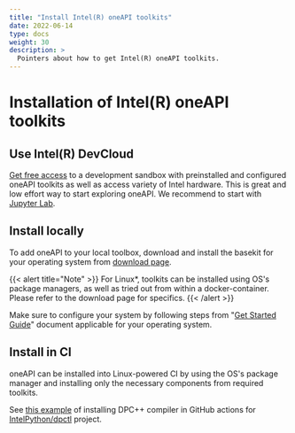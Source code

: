 ```yaml
---
title: "Install Intel(R) oneAPI toolkits"
date: 2022-06-14
type: docs
weight: 30
description: >
  Pointers about how to get Intel(R) oneAPI toolkits.
---
```


# Installation of Intel(R) oneAPI toolkits

## Use Intel(R) DevCloud

[Get free access][intel-devcloud] to a development sandbox with preinstalled and configured
oneAPI toolkits as well as access variety of Intel hardware. This is great and low effort way
to start exploring oneAPI. We recommend to start with [Jupyter Lab][dev-cloud-jupyter-lab].

## Install locally

To add oneAPI to your local toolbox, download and install the basekit for your operating system from [download page][get-basekit].

{{< alert title="Note" >}} 
For Linux*, toolkits can be installed using OS's package managers, as well as tried out from within a docker-container. Please refer
to the download page for specifics.
{{< /alert >}}

Make sure to configure your system by following steps from "[Get Started Guide][get-started]"
document applicable for your operating system.

## Install in CI

oneAPI can be installed into Linux-powered CI by using the OS's package manager and installing
only the necessary components from required toolkits.

See [this example][install-dpcpp-in-github] of installing DPC++ compiler in GitHub actions
for [IntelPython/dpctl][dpctl] project.


[intel-devcloud]: https://devcloud.intel.com/oneapi/
[dev-cloud-jupyter-lab]: https://jupyter.oneapi.devcloud.intel.com/hub/login?next=/lab/tree/Welcome.ipynb?reset
[get-basekit]: https://www.intel.com/content/www/us/en/developer/tools/oneapi/base-toolkit-download.html
[get-started]: https://www.intel.com/content/www/us/en/developer/tools/oneapi/base-toolkit.html#gs.3mwueb
[install-dpcpp-in-github]: https://github.com/IntelPython/dpctl/blob/1f8e4b35c3d623bd7e0d84dad32f421aef34ac0f/.github/workflows/generate-docs.yml#L18-L29
[dpctl]: https://github.com/IntelPython/dpctl
